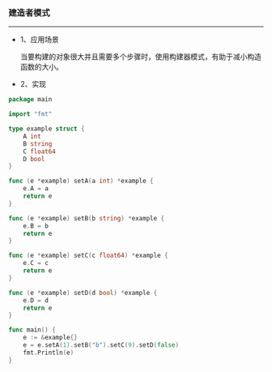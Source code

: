 ### 建造者模式

---

- 1、应用场景

  当要构建的对象很大并且需要多个步骤时，使用构建器模式，有助于减小构造函数的大小。

- 2、实现

```go
package main

import "fmt"

type example struct {
	A int
	B string
	C float64
	D bool
}

func (e *example) setA(a int) *example {
	e.A = a
	return e
}

func (e *example) setB(b string) *example {
	e.B = b
	return e
}

func (e *example) setC(c float64) *example {
	e.C = c
	return e
}

func (e *example) setD(d bool) *example {
	e.D = d
	return e
}

func main() {
	e := &example{}
	e = e.setA(1).setB("b").setC(9).setD(false)
	fmt.Println(e)
}
```